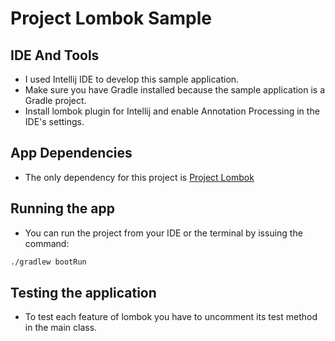 # Project Lombok Sample

## IDE And Tools

* I used Intellij IDE to develop this sample application.
* Make sure you have Gradle installed because the sample application is a Gradle project.
* Install lombok plugin for Intellij and enable Annotation Processing in the IDE's settings.

## App Dependencies

* The only dependency for this project is [Project Lombok](https://projectlombok.org/setup/gradle)

## Running the app

* You can run the project from your IDE or the terminal by issuing the command:
```bash
./gradlew bootRun
```

## Testing the application

* To test each feature of lombok you have to uncomment its test method in the main class.
